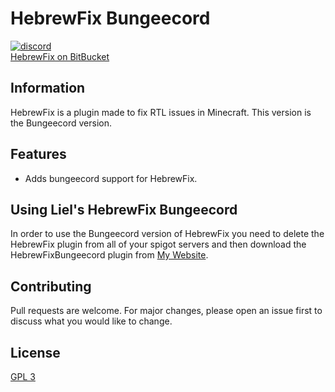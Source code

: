 # HebrewFix Bungeecord

[<img alt="discord" src="https://lielamar.com/cdn/plugins/github_discord.png" size=1.5>](https://discord.gg/NzgBrqR)
<br>
[HebrewFix on BitBucket](https://bitbucket.org/hebrewfix/hebrewfix-plugin/src/develop/)

## Information
HebrewFix is a plugin made to fix RTL issues in Minecraft. This version is the Bungeecord version.

## Features
* Adds bungeecord support for HebrewFix.

## Using Liel's HebrewFix Bungeecord
In order to use the Bungeecord version of HebrewFix you need to delete the HebrewFix plugin from all of your spigot servers and then download the HebrewFixBungeecord plugin from [My Website](https://lielamar.com/other/HebrewFixBungeecord.jar).

## Contributing
Pull requests are welcome. For major changes, please open an issue first to discuss what you would like to change.

## License
[GPL 3](https://choosealicense.com/licenses/agpl-3.0/)
